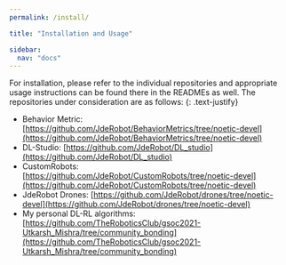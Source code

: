 ```yaml
---
permalink: /install/

title: "Installation and Usage"

sidebar:
  nav: "docs"
---
```


For installation, please refer to the individual repositories and appropriate usage instructions can be found there in the READMEs as well. The repositories under consideration are as follows:
{: .text-justify}

- Behavior Metric: [https://github.com/JdeRobot/BehaviorMetrics/tree/noetic-devel](https://github.com/JdeRobot/BehaviorMetrics/tree/noetic-devel)
- DL-Studio: [https://github.com/JdeRobot/DL_studio](https://github.com/JdeRobot/DL_studio) 
- CustomRobots: [https://github.com/JdeRobot/CustomRobots/tree/noetic-devel](https://github.com/JdeRobot/CustomRobots/tree/noetic-devel)
- JdeRobot Drones: [https://github.com/JdeRobot/drones/tree/noetic-devel](https://github.com/JdeRobot/drones/tree/noetic-devel)
- My personal DL-RL algorithms: [https://github.com/TheRoboticsClub/gsoc2021-Utkarsh_Mishra/tree/community_bonding](https://github.com/TheRoboticsClub/gsoc2021-Utkarsh_Mishra/tree/community_bonding)
